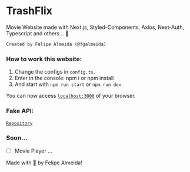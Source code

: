 # TrashFlix

Movie Website made with Next.js, Styled-Components, Axios, Next-Auth, Typescript and others... 🚀

```
Created by Felipe Almeida (@fgalmeida)
```

### How to work this website:
1. Change the configs in `config.ts`.
2. Enter in the console: npm i or npm install
3. And start with `npm run start` or `npm run dev`

You can now access [`localhost:3000`](http://localhost:3000) of your browser.

### Fake API:

[`Repository`](https://github.com/fgalmeida/trashflix-api)

### Soon...
- [ ] Movie Player
...

Made with 🖤 by Felipe Almeida!
